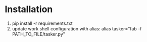 Installation
============
1. pip install -r requirements.txt
2. update work shell configuration with alias:
    alias tasker="fab -f PATH_TO_FILE/tasker.py"
